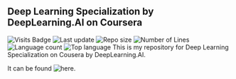 ## Deep Learning Specialization by DeepLearning.AI on Coursera

![Visits Badge](https://badges.pufler.dev/visits/Giatroo/deep-learning-specialization)
![Last update](https://img.shields.io/github/last-commit/Giatroo/deep-learning-specialization)
![Repo size](https://img.shields.io/github/repo-size/Giatroo/deep-learning-specialization)
![Number of Lines](https://img.shields.io/tokei/lines/github/Giatroo/deep-learning-specialization)
![Language count](https://img.shields.io/github/languages/count/Giatroo/deep-learning-specialization)
![Top language](https://img.shields.io/github/languages/top/Giatroo/deep-learning-specialization)
This is my repository for Deep Learning Specialization on Cousera by
DeepLearning.AI.

It can be found ![here](https://www.coursera.org/specializations/deep-learning).

